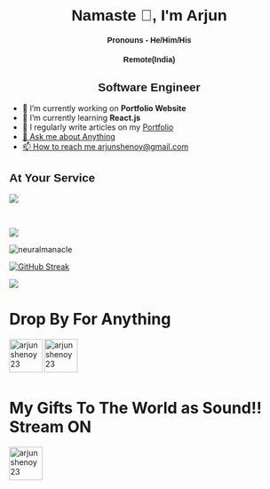 <h1 style="font-family: Arial, sans-serif; text-align: center;">Namaste 🙏, I'm Arjun</h1> 
<h4 style="font-family: Arial, sans-serif; text-align: center;">Pronouns - He/Him/His</h4> 
<h4 style="font-family: Arial, sans-serif; text-align: center;">Remote(India)</h4>
<h2 style="font-family: Arial, sans-serif; text-align: center;">Software Engineer</h2>

- 🔭 I’m currently working on **Portfolio Website**
- 🌱 I’m currently learning **React.js**
- 📝 I regularly write articles on my <a href="neuralmanacle.vercel.app">Portfolio
- 💬 Ask me about Anything
- 📫 How to reach me arjunshenoy@gmail.com

<h2 align = "left" style="font-family: Arial, sans-serif;">At Your Service</h2>

<p align="left">
  <a href="https://skillicons.dev">
    <img src="https://skillicons.dev/icons?i=html,css,js,react,tailwind,styledcomponents,python,django,fastapi,flask,figma" />
  </a>
</p>
<br>

[![](https://github-readme-stats.vercel.app/api/top-langs/?username=neuralmanacle&layout=donut-vertical&theme=light)](https://github.com/neuralmanacle/github-readme-stats)

<p align="left"><img align="center" src="https://github-readme-stats.vercel.app/api?username=neuralmanacle&show_icons=true&title_color=fff123&icon_color=7C1E59&text_color=8688E1&bg_color=1E203E&" alt="neuralmanacle" /></p>

[![GitHub Streak](https://streak-stats.demolab.com?user=neuralmanacle&theme=merko)](https://git.io/streak-stats)

![](https://leetcard.jacoblin.cool/neuralmanacle?theme=nord&font=Be%20Vietnam%20Pro&ext=heatmap)

<h1>Drop By For Anything</h1>
<p>
<a href="https://linkedin.com/in/arjunshenoy23" target="blank"><img align="left" src="https://skillicons.dev/icons?i=linkedin" alt="arjunshenoy23" height="60" width="60" /></a>
</p>
<p>
<a href="https://twitter.com/neuralmanacle" target="blank"><img align="left" src="https://skillicons.dev/icons?i=twitter" alt="arjunshenoy23" height="60" width="60" /></a>
</p>

<br>
<br>
<br>
<br>

<h1> My Gifts To The World as Sound!! Stream ON</h1>
<p>
<a href="https://open.spotify.com/artist/3YytkHPmRTI4ra9ksQZ8nw?si=y8dY8gIgT6SrqacWcLwhEQ" target="blank">
  <img align="left" src="https://skillicons.dev/icons?i=spotify" alt="arjunshenoy23" height="60" width="60" />
</a>
</p>
